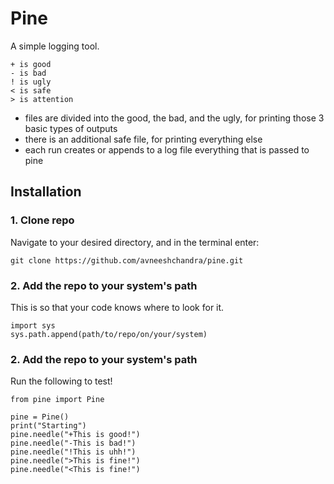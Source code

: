 # Pine
A simple logging tool.
```
+ is good
- is bad
! is ugly
< is safe
> is attention
```

- files are divided into the good, the bad, and the ugly, for printing those 3 basic types of outputs
- there is an additional safe file, for printing everything else
- each run creates or appends to a log file everything that is passed to pine

## Installation
### 1. Clone repo
Navigate to your desired directory, and in the terminal enter: 
```
git clone https://github.com/avneeshchandra/pine.git
```
### 2. Add the repo to your system's path
This is so that your code knows where to look for it.
```
import sys
sys.path.append(path/to/repo/on/your/system)
```
### 2. Add the repo to your system's path
Run the following to test!
```
from pine import Pine

pine = Pine()
print("Starting")
pine.needle("+This is good!")
pine.needle("-This is bad!")
pine.needle("!This is uhh!")
pine.needle(">This is fine!")
pine.needle("<This is fine!")
```